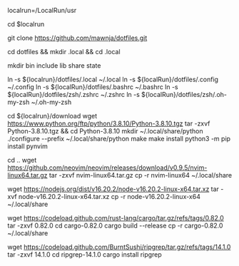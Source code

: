 localrun=/LocalRun/usr

cd $localrun

git clone https://github.com/mawnja/dotfiles.git

cd dotfiles && mkdir .local && cd .local

mkdir bin include lib share state

ln -s ${localrun}/dotfiles/.local ~/.local
ln -s ${localRun}/dotfiles/.config ~/.config
ln -s ${localRun}/dotfiles/.bashrc ~/.bashrc
ln -s ${localRun}/dotfiles/zsh/.zshrc ~/.zshrc
ln -s ${localRun}/dotfiles/zsh/.oh-my-zsh ~/.oh-my-zsh

cd ${localrun}/download
wget https://www.python.org/ftp/python/3.8.10/Python-3.8.10.tgz
tar -zxvf Python-3.8.10.tgz && cd Python-3.8.10
mkdir ~/.local/share/python
./configure --prefix ~/.local/share/python
make
make install
python3 -m pip install pynvim

cd ..
wget https://github.com/neovim/neovim/releases/download/v0.9.5/nvim-linux64.tar.gz
tar -zxvf nvim-linux64.tar.gz
cp -r nvim-linux64 ~/.local/share

wget https://nodejs.org/dist/v16.20.2/node-v16.20.2-linux-x64.tar.xz
tar -xvf node-v16.20.2-linux-x64.tar.xz
cp -r node-v16.20.2-linux-x64 ~/.local/share

wget https://codeload.github.com/rust-lang/cargo/tar.gz/refs/tags/0.82.0
tar -zxvf 0.82.0
cd cargo-0.82.0
cargo build --release
cp -r cargo-0.82.0 ~/.local/share

wget https://codeload.github.com/BurntSushi/ripgrep/tar.gz/refs/tags/14.1.0
tar -zxvf 14.1.0
cd ripgrep-14.1.0
cargo install ripgrep
